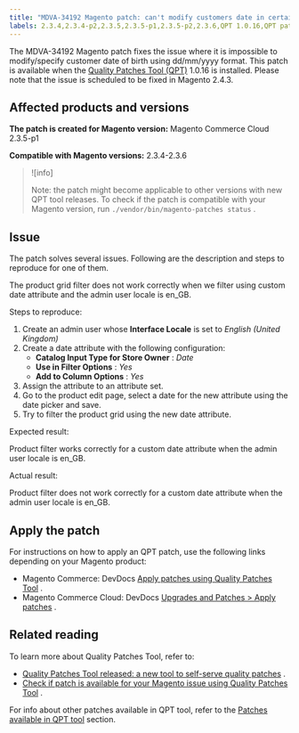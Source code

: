 ```yaml
---
title: "MDVA-34192 Magento patch: can't modify customers date in certain format"
labels: 2.3.4,2.3.4-p2,2.3.5,2.3.5-p1,2.3.5-p2,2.3.6,QPT 1.0.16,QPT patches,Magento Commerce,Magento Commerce Cloud,Quality Patches Tool,date of birth,support tools
---
```


The MDVA-34192 Magento patch fixes the issue where it is impossible to modify/specify customer date of birth using dd/mm/yyyy format. This patch is available when the [Quality Patches Tool (QPT)](https://support.magento.com/hc/en-us/articles/360047139492) 1.0.16 is installed. Please note that the issue is scheduled to be fixed in Magento 2.4.3.

## Affected products and versions

 **The patch is created for Magento version:** Magento Commerce Cloud 2.3.5-p1

 **Compatible with Magento versions:** 2.3.4-2.3.6

>![info]
>
>Note: the patch might become applicable to other versions with new QPT tool releases. To check if the patch is compatible with your Magento version, run `./vendor/bin/magento-patches status` .

## Issue

The patch solves several issues. Following are the description and steps to reproduce for one of them.

The product grid filter does not work correctly when we filter using custom date attribute and the admin user locale is en\_GB.

 <span class="wysiwyg-underline">Steps to reproduce:</span> 

1. Create an admin user whose **Interface Locale** is set to *English (United Kingdom)* 
1. Create a date attribute with the following configuration:
    * **Catalog Input Type for Store Owner** : *Date* 
    * **Use in Filter Options** : *Yes* 
    * **Add to Column Options** : *Yes* 
1. Assign the attribute to an attribute set.
1. Go to the product edit page, select a date for the new attribute using the date picker and save.
1. Try to filter the product grid using the new date attribute.

 <span class="wysiwyg-underline">Expected result:</span> 

Product filter works correctly for a custom date attribute when the admin user locale is en\_GB.

 <span class="wysiwyg-underline">Actual result:</span> 

Product filter does not work correctly for a custom date attribute when the admin user locale is en\_GB.

## Apply the patch

For instructions on how to apply an QPT patch, use the following links depending on your Magento product:

* Magento Commerce: DevDocs [Apply patches using Quality Patches Tool](https://devdocs.magento.com/guides/v2.4/comp-mgr/patching/mqp.html) .
* Magento Commerce Cloud: DevDocs [Upgrades and Patches > Apply patches](https://devdocs.magento.com/cloud/project/project-patch.html) .

## Related reading

To learn more about Quality Patches Tool, refer to:

* [Quality Patches Tool released: a new tool to self-serve quality patches](https://support.magento.com/hc/en-us/articles/360047139492) .
* [Check if patch is available for your Magento issue using Quality Patches Tool](https://support.magento.com/hc/en-us/articles/360047125252) .

For info about other patches available in QPT tool, refer to the [Patches available in QPT tool](https://support.magento.com/hc/en-us/sections/360010506631-Patches-available-in-QPT-tool-) section.